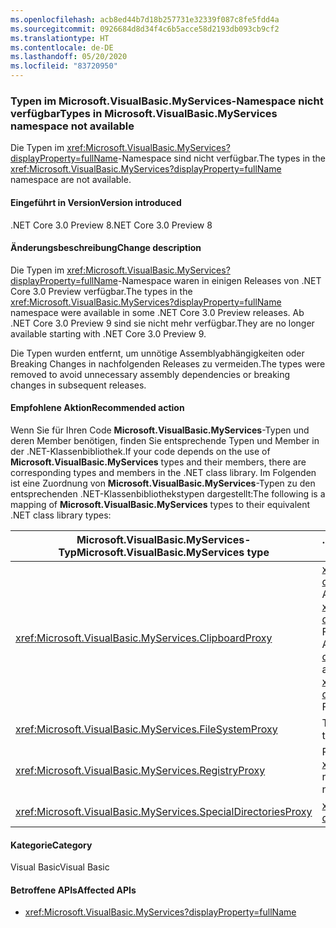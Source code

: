```yaml
---
ms.openlocfilehash: acb8ed44b7d18b257731e32339f087c8fe5fdd4a
ms.sourcegitcommit: 0926684d8d34f4c6b5acce58d2193db093cb9cf2
ms.translationtype: HT
ms.contentlocale: de-DE
ms.lasthandoff: 05/20/2020
ms.locfileid: "83720950"
---
```

### <a name="types-in-microsoftvisualbasicmyservices-namespace-not-available"></a><span data-ttu-id="c0d65-101">Typen im Microsoft.VisualBasic.MyServices-Namespace nicht verfügbar</span><span class="sxs-lookup"><span data-stu-id="c0d65-101">Types in Microsoft.VisualBasic.MyServices namespace not available</span></span>

<span data-ttu-id="c0d65-102">Die Typen im <xref:Microsoft.VisualBasic.MyServices?displayProperty=fullName>-Namespace sind nicht verfügbar.</span><span class="sxs-lookup"><span data-stu-id="c0d65-102">The types in the <xref:Microsoft.VisualBasic.MyServices?displayProperty=fullName> namespace are not available.</span></span>

#### <a name="version-introduced"></a><span data-ttu-id="c0d65-103">Eingeführt in Version</span><span class="sxs-lookup"><span data-stu-id="c0d65-103">Version introduced</span></span>

<span data-ttu-id="c0d65-104">.NET Core 3.0 Preview 8</span><span class="sxs-lookup"><span data-stu-id="c0d65-104">.NET Core 3.0 Preview 8</span></span>

#### <a name="change-description"></a><span data-ttu-id="c0d65-105">Änderungsbeschreibung</span><span class="sxs-lookup"><span data-stu-id="c0d65-105">Change description</span></span>

<span data-ttu-id="c0d65-106">Die Typen im <xref:Microsoft.VisualBasic.MyServices?displayProperty=fullName>-Namespace waren in einigen Releases von .NET Core 3.0 Preview verfügbar.</span><span class="sxs-lookup"><span data-stu-id="c0d65-106">The types in the <xref:Microsoft.VisualBasic.MyServices?displayProperty=fullName> namespace were available in some .NET Core 3.0 Preview releases.</span></span> <span data-ttu-id="c0d65-107">Ab .NET Core 3.0 Preview 9 sind sie nicht mehr verfügbar.</span><span class="sxs-lookup"><span data-stu-id="c0d65-107">They are no longer available starting with .NET Core 3.0 Preview 9.</span></span>

<span data-ttu-id="c0d65-108">Die Typen wurden entfernt, um unnötige Assemblyabhängigkeiten oder Breaking Changes in nachfolgenden Releases zu vermeiden.</span><span class="sxs-lookup"><span data-stu-id="c0d65-108">The types were removed to avoid unnecessary assembly dependencies or breaking changes in subsequent releases.</span></span>

#### <a name="recommended-action"></a><span data-ttu-id="c0d65-109">Empfohlene Aktion</span><span class="sxs-lookup"><span data-stu-id="c0d65-109">Recommended action</span></span>

<span data-ttu-id="c0d65-110">Wenn Sie für Ihren Code **Microsoft.VisualBasic.MyServices**-Typen und deren Member benötigen, finden Sie entsprechende Typen und Member in der .NET-Klassenbibliothek.</span><span class="sxs-lookup"><span data-stu-id="c0d65-110">If your code depends on the use of **Microsoft.VisualBasic.MyServices** types and their members, there are corresponding types and members in the .NET class library.</span></span> <span data-ttu-id="c0d65-111">Im Folgenden ist eine Zuordnung von **Microsoft.VisualBasic.MyServices**-Typen zu den entsprechenden .NET-Klassenbibliothekstypen dargestellt:</span><span class="sxs-lookup"><span data-stu-id="c0d65-111">The following is a mapping of  **Microsoft.VisualBasic.MyServices** types to their equivalent .NET class library types:</span></span>

|<span data-ttu-id="c0d65-112">Microsoft.VisualBasic.MyServices-Typ</span><span class="sxs-lookup"><span data-stu-id="c0d65-112">Microsoft.VisualBasic.MyServices type</span></span>|<span data-ttu-id="c0d65-113">.NET-Klassenbibliothekstyp</span><span class="sxs-lookup"><span data-stu-id="c0d65-113">.NET class library type</span></span>|
|--|--|
|<xref:Microsoft.VisualBasic.MyServices.ClipboardProxy>|<span data-ttu-id="c0d65-114"><xref:System.Windows.Clipboard?displayProperty=nameWithType> für WPF-Anwendungen, <xref:System.Windows.Forms.Clipboard?displayProperty=nameWithType> für Windows Forms-Anwendungen</span><span class="sxs-lookup"><span data-stu-id="c0d65-114"><xref:System.Windows.Clipboard?displayProperty=nameWithType> for WPF applications, <xref:System.Windows.Forms.Clipboard?displayProperty=nameWithType> for Windows Forms applications</span></span>|
|<xref:Microsoft.VisualBasic.MyServices.FileSystemProxy>|<span data-ttu-id="c0d65-115">Typen im <xref:System.IO>-Namespace</span><span class="sxs-lookup"><span data-stu-id="c0d65-115">Types in the <xref:System.IO> namespace</span></span>|
|<xref:Microsoft.VisualBasic.MyServices.RegistryProxy>|<span data-ttu-id="c0d65-116">Registrierungsbezogene Typen im <xref:Microsoft.Win32>-Namespace</span><span class="sxs-lookup"><span data-stu-id="c0d65-116">Registry-related types in the <xref:Microsoft.Win32> namespace</span></span>|
|<xref:Microsoft.VisualBasic.MyServices.SpecialDirectoriesProxy>|<xref:System.Environment.GetFolderPath%2A?displayProperty=nameWithType>|

#### <a name="category"></a><span data-ttu-id="c0d65-117">Kategorie</span><span class="sxs-lookup"><span data-stu-id="c0d65-117">Category</span></span>

<span data-ttu-id="c0d65-118">Visual Basic</span><span class="sxs-lookup"><span data-stu-id="c0d65-118">Visual Basic</span></span>

#### <a name="affected-apis"></a><span data-ttu-id="c0d65-119">Betroffene APIs</span><span class="sxs-lookup"><span data-stu-id="c0d65-119">Affected APIs</span></span>

- <xref:Microsoft.VisualBasic.MyServices?displayProperty=fullName>

<!--

#### Affected APIs

- `N:Microsoft.VisualBasic.MyServices`

-->
